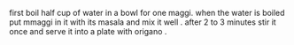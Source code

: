 first boil half cup of water in a bowl for one maggi.
when the water is boiled put mmaggi in it with its masala and mix it well .
after 2 to 3 minutes stir it once and serve it into a plate with origano .